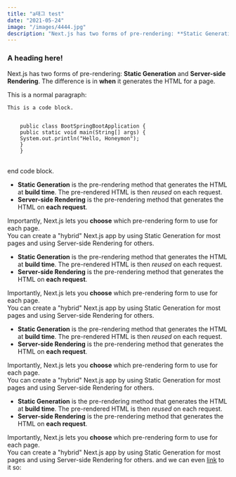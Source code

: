 ```yaml
---
title: "a태그 test"
date: "2021-05-24"
image: "/images/4444.jpg"
description: "Next.js has two forms of pre-rendering: **Static Generation** and **Server-side Rendering**. The difference is in **when** it generates the HTML for a page."
---
```


### <a name="head1234"></a> A heading here!

Next.js has two forms of pre-rendering: **Static Generation** and **Server-side Rendering**. The difference is in **when** it generates the HTML for a page.

This is a normal paragraph:

    This is a code block.

<pre>
<code>
    public class BootSpringBootApplication {
    public static void main(String[] args) {
    System.out.println("Hello, Honeymon");
    }
    }
</code>
</pre>

end code block.

- **Static Generation** is the pre-rendering method that generates the HTML at **build time**. The pre-rendered HTML is then _reused_ on each request.
- **Server-side Rendering** is the pre-rendering method that generates the HTML on **each request**.

Importantly, Next.js lets you **choose** which pre-rendering form to use for each page.  
You can create a "hybrid" Next.js app by using Static Generation for most pages and using Server-side Rendering for others.

- **Static Generation** is the pre-rendering method that generates the HTML at **build time**. The pre-rendered HTML is then _reused_ on each request.
- **Server-side Rendering** is the pre-rendering method that generates the HTML on **each request**.

Importantly, Next.js lets you **choose** which pre-rendering form to use for each page.  
You can create a "hybrid" Next.js app by using Static Generation for most pages and using Server-side Rendering for others.

- **Static Generation** is the pre-rendering method that generates the HTML at **build time**. The pre-rendered HTML is then _reused_ on each request.
- **Server-side Rendering** is the pre-rendering method that generates the HTML on **each request**.

Importantly, Next.js lets you **choose** which pre-rendering form to use for each page.  
You can create a "hybrid" Next.js app by using Static Generation for most pages and using Server-side Rendering for others.

- **Static Generation** is the pre-rendering method that generates the HTML at **build time**. The pre-rendered HTML is then _reused_ on each request.
- **Server-side Rendering** is the pre-rendering method that generates the HTML on **each request**.

Importantly, Next.js lets you **choose** which pre-rendering form to use for each page.  
You can create a "hybrid" Next.js app by using Static Generation for most pages and using Server-side Rendering for others.
and we can even [link](#head1234) to it so:
